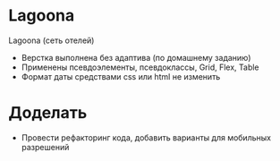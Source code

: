 # Lagoona
Lagoona (сеть отелей)

- Верстка выполнена без адаптива (по домашнему заданию)
- Применены псевдоэлементы, псевдоклассы, Grid, Flex, Table
- Формат даты средствами css или html не изменить

# Доделать
- Провести рефакторинг кода, добавить варианты для мобильных разрешений
